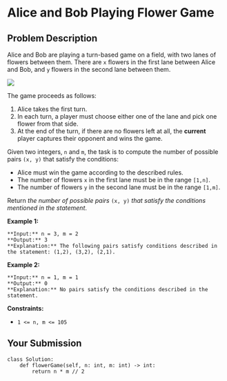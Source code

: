 # Alice and Bob Playing Flower Game

## Problem Description

Alice and Bob are playing a turn-based game on a field, with two lanes of
flowers between them. There are `x` flowers in the first lane between Alice
and Bob, and `y` flowers in the second lane between them.

![](https://assets.leetcode.com/uploads/2025/08/27/3021.png)

The game proceeds as follows:

  1. Alice takes the first turn.
  2. In each turn, a player must choose either one of the lane and pick one flower from that side.
  3. At the end of the turn, if there are no flowers left at all, the **current** player captures their opponent and wins the game.

Given two integers, `n` and `m`, the task is to compute the number of possible
pairs `(x, y)` that satisfy the conditions:

  * Alice must win the game according to the described rules.
  * The number of flowers `x` in the first lane must be in the range `[1,n]`.
  * The number of flowers `y` in the second lane must be in the range `[1,m]`.

Return _the number of possible pairs_ `(x, y)` _that satisfy the conditions
mentioned in the statement_.



**Example 1:**

    
    
    **Input:** n = 3, m = 2
    **Output:** 3
    **Explanation:** The following pairs satisfy conditions described in the statement: (1,2), (3,2), (2,1).
    

**Example 2:**

    
    
    **Input:** n = 1, m = 1
    **Output:** 0
    **Explanation:** No pairs satisfy the conditions described in the statement.
    



**Constraints:**

  * `1 <= n, m <= 105`



## Your Submission

```python3
class Solution:
    def flowerGame(self, n: int, m: int) -> int:
        return n * m // 2

        
```
